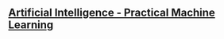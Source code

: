 ## [Artificial Intelligence - Practical Machine Learning](https://github.com/FMI-Materials/FMI-Master-AI-Materials/tree/main/Year%20I/Semester%20I/Practical%20Machine%20Learning)